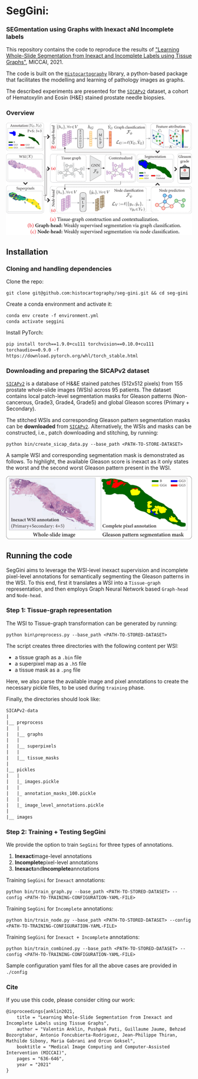 # SegGini: 
### SEGmentation using Graphs with Inexact aNd Incomplete labels 

This repository contains the code to reproduce the results of ["Learning Whole-Slide Segmentation from Inexact and Incomplete Labels using Tissue Graphs"](https://arxiv.org/pdf/2103.03129.pdf), MICCAI, 2021. 

The code is built on the [`Histocartography`](https://github.com/histocartography/histocartography) library, a python-based package that facilitates the modelling and learning of pathology images as graphs. 

The described experiments are presented for the [`SICAPv2`](https://data.mendeley.com/datasets/9xxm58dvs3/1) dataset, a cohort of Hematoxylin and Eosin (H&amp;E) stained prostate needle biopsies. 

### Overview
![Overview of the proposed approach.](figs/overview.png)

## Installation 

### Cloning and handling dependencies 

Clone the repo:

```
git clone git@github.com:histocartography/seg-gini.git && cd seg-gini
```

Create a conda environment and activate it:

```
conda env create -f environment.yml
conda activate seggini
```

Install PyTorch: 

```
pip install torch==1.9.0+cu111 torchvision==0.10.0+cu111 torchaudio==0.9.0 -f https://download.pytorch.org/whl/torch_stable.html
```

### Downloading and preparing the SICAPv2 dataset 

[`SICAPv2`](https://data.mendeley.com/datasets/9xxm58dvs3/1) is a database of H&amp;&E stained patches (512x512 pixels) from 155 prostate whole-slide images (WSIs) across 95 patients. The dataset contains local patch-level segmentation masks for Gleason patterns (Non-cancerous, Grade3, Grade4, Grade5) and global Gleason scores (Primary + Secondary).  

The stitched WSIs and corresponding Gleason pattern segmentation masks can be **downloaded** from [`SICAPv2`](https://ibm.box.com/s/h165tu6gh96r6da4d8jrjd8xl01o0mfz).
Alternatively, the WSIs and masks can be constructed, i.e., patch downloading and stitching, by running:

```
python bin/create_sicap_data.py --base_path <PATH-TO-STORE-DATASET>
```

 A sample WSI and corresponding segmentation mask is demonstrated as follows. To highlight, the available Gleason score is inexact as it only states the worst and the second worst Gleason pattern present in the WSI. 

![Overview of the dataset.](figs/dataset.png)
  

## Running the code 

SegGini aims to leverage the WSI-level inexact supervision and incomplete pixel-level annotations for semantically segmenting the Gleason patterns in the WSI. To this end, first it translates a WSI into a `Tissue-graph` representation, and then employs Graph Neural Network based `Graph-head` and `Node-head`.


### Step 1: Tissue-graph representation 

The WSI to Tissue-graph transformation can be generated by running: 

```
python bin\preprocess.py --base_path <PATH-TO-STORED-DATASET>
```

The script creates three directories with the following content per WSI:
- a tissue graph as a `.bin` file
- a superpixel map as a `.h5` file
- a tissue mask as a `.png` file

Here, we also parse the available image and pixel annotations to create the necessary pickle files, to be used during `training` phase.

Finally, the directories should look like:

```
SICAPv2-data
|
|__ preprocess
|   |
|   |__ graphs
|   |
|   |__ superpixels 
|   |
|   |__ tissue_masks 
|
|__ pickles
|   |
|   |_ images.pickle
|   |
|   |_ annotation_masks_100.pickle 
|   |
|   |_ image_level_annotations.pickle
|
|__ images
```


### Step 2: Training + Testing SegGini 

We provide the option to train `SegGini` for three types of annotations. 
1. **Inexact**image-level annotations
2. **Incomplete**pixel-level annotations
3. **Inexact**and**Incomplete**annotations


Training `SegGini` for `Inexact` annotations:

```
python bin/train_graph.py --base_path <PATH-TO-STORED-DATASET> --config <PATH-TO-TRAINING-CONFIGURATION-YAML-FILE> 
```

Training `SegGini` for `Incomplete` annotations:

```
python bin/train_node.py --base_path <PATH-TO-STORED-DATASET> --config <PATH-TO-TRAINING-CONFIGURATION-YAML-FILE> 
```

Training `SegGini` for `Inexact + Incomplete` annotations:

```
python bin/train_combined.py --base_path <PATH-TO-STORED-DATASET> --config <PATH-TO-TRAINING-CONFIGURATION-YAML-FILE> 
```

Sample configuration yaml files for all the above cases are provided in `./config`


### Cite

If you use this code, please consider citing our work:

```
@inproceedings{anklin2021,
    title = "Learning Whole-Slide Segmentation from Inexact and Incomplete Labels using Tissue Graphs",
    author = "Valentin Anklin, Pushpak Pati, Guillaume Jaume, Behzad Bozorgtabar, Antonio Foncubierta-Rodriguez, Jean-Philippe Thiran, Mathilde Sibony, Maria Gabrani and Orcun Goksel",
    booktitle = "Medical Image Computing and Computer-Assisted Intervention (MICCAI)",
    pages = "636-646",
    year = "2021"
} 
```


